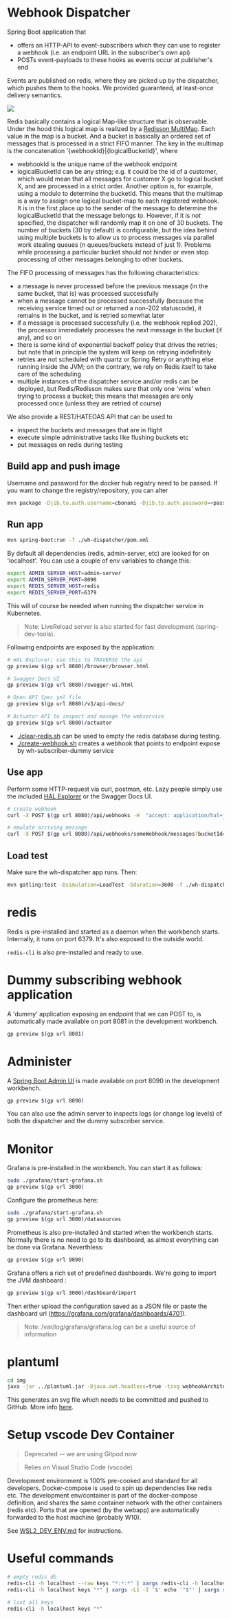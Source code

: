 # Webhook Dispatcher

Spring Boot application that 
- offers an HTTP-API to event-subscribers which they can use to register a webhook (i.e. an endpoint URL in the subscriber's own api)
- POSTs event-payloads to these hooks as events occur at publisher's end

Events are published on redis, where they are picked up by the dispatcher, which pushes them to the hooks.
We provided guaranteed, at least-once delivery semantics.

![](./img/webhookArchitecture.svg)

Redis basically contains a logical Map-like structure that is observable. Under the hood this logical map is realized by a [Redisson MultiMap](https://redisson.org/glossary/java-multimap.html).
Each value in the map is a bucket. And a bucket is basically an ordered set of messages that is processed in a strict FIFO manner.
The key in the multimap is the concatenation '{webhookId}|{logicalBucketId}', where
- webhookId is the unique name of the webhook endpoint
- logicalBucketId can be any string; e.g. it could be the id of a customer, which would mean that all messages for customer X go to logical bucket X, and are processed in a strict order. Another option is, for example, using a modulo to determine the bucketId.
This means that the multimap is a way to assign one logical bucket-map to each registered webhook.
It is in the first place up to the sender of the message to determine the logicalBucketId that the message belongs to. However, if it is *not* specified, the dispatcher will randomly map it on one of 30 buckets. 
The number of buckets (30 by default) is configurable, but the idea behind using multiple buckets is to allow us to process messages via parallel work stealing queues (n queues/buckets instead of just 1). Problems while processing a particular bucket should not hinder or even stop processing of other messages belonging to other buckets.

The FIFO processing of messages has the following characteristics:
- a message is never processed before the previous message (in the same bucket, that is) was processed successfully
- when a message cannot be processed successfully (because the receiving service timed out or returned a non-202 statuscode), it remains in the bucket, and is retried somewhat later
- if a message is processed successfully (i.e. the webhook replied 202), the processor immediately processes the next message in the bucket (if any), and so on 
- there is some kind of exponential backoff policy that drives the retries; but note that in principle the system will keep on retrying indefinitely 
- retries are not scheduled with quartz or Spring Retry or anything else running inside the JVM; on the contrary, we rely on Redis itself to take care of the scheduling
- multiple instances of the dispatcher service and/or redis can be deployed, but Redis/Redisson makes sure that only one 'wins' when trying to process a bucket; this means that messages are only processed once (unless they are retried of course)

We also provide a REST/HATEOAS API that can be used to 
- inspect the buckets and messages that are in flight
- execute simple administrative tasks like flushing buckets etc
- put messages on redis during testing

## Build app and push image

Username and password for the docker hub registry need to be passed. If you want to change the registry/repository, you can alter 

```bash
mvn package -Djib.to.auth.username=cbonami -Djib.to.auth.password=<password docker registry> -f ./wh-dispatcher/pom.xml
```

## Run app

```bash
mvn spring-boot:run -f ./wh-dispatcher/pom.xml
```

By default all dependencies (redis, admin-server, etc) are looked for on 'localhost'. You can use a couple of env variables to change this:
```bash
export ADMIN_SERVER_HOST=admin-server
export ADMIN_SERVER_PORT=8090
export REDIS_SERVER_HOST=redis
export REDIS_SERVER_PORT=6379
```
This will of course be needed when running the dispatcher service in Kubernetes.

> Note: LiveReload server is also started for fast development (spring-dev-tools).

Following endpoints are exposed by the application:

```bash
# HAL Explorer; use this to TRAVERSE the api
gp preview $(gp url 8080)/browser/browser.html 

# Swagger Docs UI
gp preview $(gp url 8080)/swagger-ui.html

# Open API Spec yml file
gp preview $(gp url 8080)/v3/api-docs/

# Actuator API to inspect and manage the webservice
gp preview $(gp url 8080)/actuator
```

* [./clear-redis.sh](./clear-redis.sh) can be used to empty the redis database during testing.
* [./create-webhook.sh](./create-webhook.sh) creates a webhook that points to endpoint expose by wh-subscriber-dummy service

## Use app

Perform some HTTP-request via curl, postman, etc. Lazy people simply use the included [HAL Explorer](https://github.com/toedter/hal-explorer) or the Swagger Docs UI. 

```bash
# create webhook
curl -X POST $(gp url 8080)/api/webhooks -H  "accept: application/hal+json" -H  "Content-Type: application/json" -d "{\"url\":\"$(gp url 8081)/postit\",\"name\":\"someWebhook\",\"pubSub\":false}"

# emulate arriving message
curl -X POST $(gp url 8080)/api/webhooks/someWebhook/messages?bucketId=none -H  "accept: application/hal+json" -H  "Content-Type: application/json" -d "{\"type\":\"SomethingHappenedEvent\",\"data\":\"what the hell happened ?\"}"
```

## Load test

Make sure the wh-dispatcher app runs. Then:

```bash
mvn gatling:test -Dsimulation=LoadTest -Dduration=3600 -f ./wh-dispatcher/pom.xml
```

# redis

Redis is pre-installed ànd started as a daemon when the workbench starts. Internally, it runs on port 6379. It's also exposed to the outside world.

`redis-cli` is also pre-installed and ready to use.

# Dummy subscribing webhook application

A 'dummy' application exposing an endpoint that we can POST to, is automatically made available on port 8081 in the development workbench.

```bash
gp preview $(gp url 8081) 
```
# Administer 

A [Spring Boot Admin UI](https://github.com/codecentric/spring-boot-admin) is made available on port 8090 in the development workbench.

```bash
gp preview $(gp url 8090) 
```

You can also use the admin server to inspects logs (or change log levels) of both the dispatcher and the dummy subscriber service.

# Monitor

Grafana is pre-installed in the workbench. You can start it as follows:

```bash
sudo ./grafana/start-grafana.sh
gp preview $(gp url 3000) 
```

Configure the prometheus here:

```bash
sudo ./grafana/start-grafana.sh
gp preview $(gp url 3000)/datasources 
```

Prometheus is also pre-installed ànd started when the workbench starts. Normally there is no need to go to its dashboard, as almost everything can be done via Grafana. Neverthless:

```bash
gp preview $(gp url 9090)
```

Grafana offers a rich set of predefined dashboards. We're going to import the JVM dashboard :

```bash
gp preview $(gp url 3000)/dashboard/import
```

Then either upload the configuration saved as a JSON file or paste the dashboard url (https://grafana.com/grafana/dashboards/4701).

> Note: /var/log/grafana/grafana.log can be a useful source of information

# plantuml

```bash
cd img
java -jar ../plantuml.jar -Djava.awt.headless=true -tsvg webhookArchitecture.puml
```

This generates an svg file which needs to be committed and pushed to GitHub. More info [here](https://gist.github.com/noamtamim/f11982b28602bd7e604c233fbe9d910f).

# Setup vscode Dev Container

> Deprecated -- we are using Gitpod now

> Relies on Visual Studio Code (vscode)  

Development environment is 100% pre-cooked and standard for all developers. Docker-compose is used to spin up dependencies like redis etc. The development env/container is part of the docker-compose definition, and shares the same container network with the other containers (redis etc). Ports that are opened (by the webapp) are automatically forwarded to the host machine (probably W10).

See [WSL2_DEV_ENV.md](./WSL2_DEV_ENV.md) for instructions.

# Useful commands

```bash
# empty redis db
redis-cli -h localhost --raw keys "*:*:*" | xargs redis-cli -h localhost del
redis-cli -h localhost keys "*" | xargs -L1 -I '$' echo '"$"' | xargs redis-cli -h localhost del

# list all keys
redis-cli -h localhost keys "*"
```


